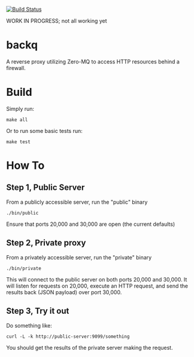 [![Build Status](https://travis-ci.org/xeb/backq.svg?branch=master)](https://travis-ci.org/xeb/backq)

WORK IN PROGRESS; not all working yet

# backq
A reverse proxy utilizing Zero-MQ to access HTTP resources behind a firewall.

# Build
Simply run:
```
make all
```
Or to run some basic tests run:
```
make test
```

# How To
## Step 1, Public Server
From a publicly accessible server, run the "public" binary
```
./bin/public
```
Ensure that ports 20,000 and 30,000 are open (the current defaults)

## Step 2, Private proxy
From a privately accessible server, run the "private" binary
```
./bin/private
```
This will connect to the public server on both ports 20,000 and 30,000.  It will listen for requests on 20,000, execute an HTTP request, and send the results back (JSON payload) over port 30,000.

## Step 3, Try it out
Do something like:
```
curl -L -k http://public-server:9099/something
```

You should get the results of the private server making the request.
